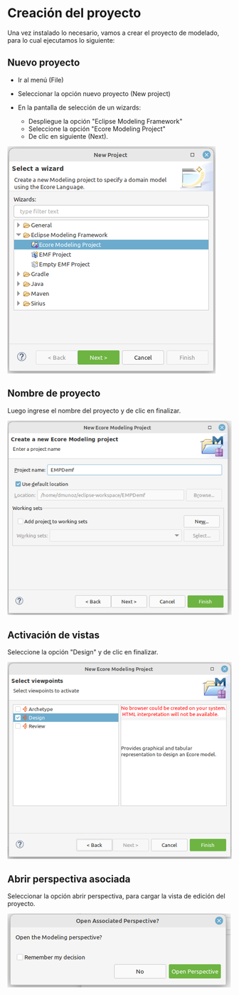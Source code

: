 # Creación del proyecto

Una vez instalado lo necesario, vamos a crear el proyecto de modelado, para lo cual ejecutamos lo siguiente:

## Nuevo proyecto

- Ir al menú (File)

- Seleccionar la opción nuevo proyecto (New project)

- En la pantalla de selección de un wizards:

    - Despliegue la opción "Eclipse Modeling Framework"
    - Seleccione la opción "Ecore Modeling Project"
    - De clic en siguiente (Next).

![Paso 1](img/project/01.png)

## Nombre de proyecto

Luego ingrese el nombre del proyecto y de clic en finalizar.

![Paso 1](img/project/02.png)

## Activación de vistas

Seleccione la opción "Design" y de clic en finalizar.

![Paso 1](img/project/03.png)

## Abrir perspectiva asociada

Seleccionar la opción abrir perspectiva, para cargar la vista de edición del proyecto.

![Paso 1](img/project/04.png)